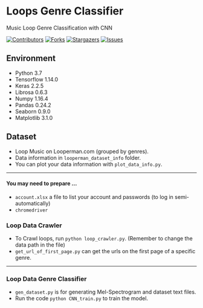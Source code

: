 # Loops Genre Classifier
Music Loop Genre Classification with CNN

[![Contributors][contributors-shield]][contributors-url]
[![Forks][forks-shield]][forks-url]
[![Stargazers][stars-shield]][stars-url]
[![Issues][issues-shield]][issues-url]

## Environment
- Python 3.7
- Tensorflow 1.14.0
- Keras 2.2.5
- Librosa 0.6.3
- Numpy 1.16.4
- Pandas 0.24.2
- Seaborn 0.9.0
- Matplotlib 3.1.0

## Dataset
- Loop Music on Looperman.com (grouped by genres).
- Data information in ```looperman_dataset_info``` folder.
- You can plot your data information with ```plot_data_info.py```.
---

#### You may need to prepare ...
- ```account.xlsx``` a file to list your account and passwords (to log in semi-automatically)
- ```chromedriver```

### Loop Data Crawler
- To Crawl loops, run ```python loop_crawler.py```. (Remember to change the data path in the file)
- ```get_url_of_first_page.py``` can get the urls on the first page of a specific genre.
---
### Loop Data Genre Classifier
- ```gen_dataset.py``` is for generating Mel-Spectrogram and dataset text files.
- Run the code ```python CNN_train.py``` to train the model.


[contributors-shield]: https://img.shields.io/github/contributors/othneildrew/Best-README-Template.svg?style=flat-square
[contributors-url]: https://github.com/amtsai96/LoopGenreClassifier/graphs/contributors
[forks-shield]: https://img.shields.io/github/forks/othneildrew/Best-README-Template.svg?style=flat-square
[forks-url]: https://github.com/amtsai96/LoopGenreClassifier/network/members
[stars-shield]: https://img.shields.io/github/stars/othneildrew/Best-README-Template.svg?style=flat-square
[stars-url]: https://github.com/amtsai96/LoopGenreClassifier/stargazers
[issues-shield]: https://img.shields.io/github/issues/othneildrew/Best-README-Template.svg?style=flat-square
[issues-url]: https://github.com/amtsai96/LoopGenreClassifier/issues
